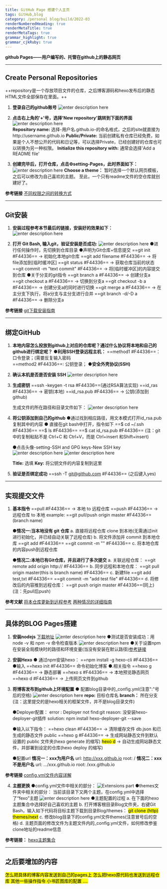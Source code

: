 ```yaml
---
title: GitHub Page 搭建个人主页
tags: GitHub,blog
category: /personal blog/build/2022-03
renderNumberedHeading: true
renderMetaTitle: true
renderMetaTags: true
grammar_highlight: true
grammar_cjkRuby: true
---
```




**github Pages——用户编写的、托管在github上的静态网页**


----------


## Create Personal Repositories
++repository是一个存放项目文件的仓库，之后博客源码和hexo发布后的静态HTML文件全部保存在里面。++

1. **登录自己的github账号**
![enter description here](https://raw.githubusercontent.com/echolumj/blogImg/main/blog/1647518468944.png)
2. **点击右上角的'+'号，选择'New repository'跳转到下面的界面**
![enter description here](https://raw.githubusercontent.com/echolumj/blogImg/main/blog/1647518514346.png)	
**Repository name:** 选择-用户名.github.io-的命名格式，之后的site就直接为http://username.github.io
**Public/Private:** 当前创建私有仓库已经免费，如果是个人不想公开的代码和日记等，可以选择Private，已经创建好的仓库也可以转换为另一种权限。
**Initialize this repository with:** 通常会选择'Add a README file'

3. **创建完毕后，打开仓库，点击⚙setting-Pages，此时界面如下：**
![enter description here](https://raw.githubusercontent.com/echolumj/blogImg/main/blog/1647519433143.png)
**Choose a theme：** 暂时选择一个默认网页模板，之后可以修改为自己喜欢的主题。
至此，一个只有readme文件的空仓库就创建好了。

**参考链接** 
[不同权限之间的转换方式](https://www.cnblogs.com/05-hust/articles/13607712.html)


----------


## Git安装
1. **安装过程参考本节最后的链接，安装好的效果如下：**
![enter description here](https://raw.githubusercontent.com/echolumj/blogImg/main/blog/1647520903724.png)
	
2. **打开 Git Bash, 输入git，验证安装是否成功:**
![enter description here](https://raw.githubusercontent.com/echolumj/blogImg/main/blog/1647520989806.png)
   ●进行任何操作时，先切换到仓库目录
   ●声明为Git仓库+信息提交
    ==git init #F44336== → 初始化本地git仓库 
    ==git add  filename #F44336== → 将file添加到[临时缓冲区]
    ==git status #F44336== → 获取仓库当前的状态
	==git commit -m "text commit" #F44336== → 将[临时缓冲区]的内容提交到仓库
   ●关于分支的git指令
   ==git branch a #F44336== → 创建分支a
   ==git checkout a #F44336== → 切换到分支a
   ==git checkout -b a #F44336== → 创建分支a的同时进行切换
   ==git merge a #F44336== → 在主分支下执行，将a分支与主分支进行合并
   ==git branch -d/-D a #F44336== → 删除分支a


**参考链接** 
[git下载安装指南](https://zhuanlan.zhihu.com/p/103325381)


----------


## 绑定GitHub
1. **本地内容怎么投放到github上对应的仓库呢？通过什么协议将本地和自己的github进行绑定呢？**
	●**利用SSH登录远程主机：**
	==method1 #F44336==：口令登录；(需要反复输入密码  
    ==method2 #F44336==: 公钥登录；
	●**安全外壳协议(SSH)**
2. **确认本机是否是否安装 SSH**
![enter description here](https://raw.githubusercontent.com/echolumj/blogImg/main/blog/1647522852374.png)

3. **生成密钥**
	==ssh -keygen -t rsa #F44336==(通过RSA算法实现)
	==id_ras #F44336== → 密钥(本地)
	==id_rsa.pub #F44336== → 公钥(添加到github)
	
	生成文件的所在路径和目录文件如下：
![enter description here](https://raw.githubusercontent.com/echolumj/blogImg/main/blog/1647561811480.png)

4. **将公钥添加到自己的github**
		●通过找到相应路径，用文本模式打开id_rsa.pub复制其中的内容
		● 直接在git bash中打开，指令如下
		==$ cd ~/.ssh #F44336==
		==$ ls #F44336==
		==$ cat id_rsa.pub #F44336==
		(注：git中的复制粘贴不是 Ctrl+C 和 Ctrl+V，而是 Ctrl+insert 和Shift+insert)
		
	●点击头像-setting-SSH and GPG keys-New SSH key
![enter description here](https://raw.githubusercontent.com/echolumj/blogImg/main/blog/1647562157635.png)
![enter description here](https://raw.githubusercontent.com/echolumj/blogImg/main/blog/1647563056861.png)

   **Title:** 选填
   **Key:** 将公钥文件的内容复制到这里
	
5. **验证是否绑定成功**
	==ssh -T git@github.com #F44336== (之后键入yes)
		


----------


## 实现提交文件
1. **基本指令**
	==pull #F44336== → 本地 to 远程仓库
	==push #F44336== → 远程仓库 to 本地
	example: ==git pull/push origin master #F44336==(branch name)
	
	●**情况一:当本地没有 git 仓库**
			a. 直接将远程仓库 clone 到本地(无需通过init进行初始化，并已经自动关联了远程仓库)
			b. 将文件添加并 commit 到本地仓库
			  		==git add #F44336==
					==git commit -m "" #F44336==
			c. 将本地仓库的内容push到远程仓库
			
	●**情况二:本地已有Git仓库，并且进行了多次提交**
			a. 关联远程仓库：
				==git remote add origin http:// #F44336==
			b. 同步远程和本地仓库：
				==git pull origin master(this is branch name) #F44336==
			c. 新建file
				==git add test,txt #F44336==
				==git commit -m "add test file" #F44336==
			d. 将修改后的内容推到远程仓库： 
				==git push origin master #F44336==(同上)
			(注：先pull后push)
			
**参考文献**
[将本仓库更新到远程参考](https://zhuanlan.zhihu.com/p/265454741)
[两种情况的详细指南](https://zhuanlan.zhihu.com/p/103391101)			
	


----------


## 具体的BLOG Pages搭建

1. **安装nodejs**
	[下载地址](https://nodejs.org/en/)
![enter description here](https://raw.githubusercontent.com/echolumj/blogImg/main/blog/1647563732842.png)
  ●测试是否安装成功：用 node -v 和 npm -v 命令检查版本
![enter description here](https://raw.githubusercontent.com/echolumj/blogImg/main/blog/1647563776437.png)
	●关于设置npm在安装全局模块时的路径和环境变量(当没有安装在默认路径)[参考链接](https://zhuanlan.zhihu.com/p/105715224)
		

2. **安装Hexo**
	● 通过npm安装hexo：
		==npm install -g hexo-cli #F44336==
	●输入 ==hexo init #F44336== 命令初始化博客
	●.相关指令 
		==hexo g #F44336== → 静态部署
	    ==hexo s #F44336== → 本地预览静态网页
		==hexo d #F44336== → 上传网页文件到github

3. **将博客发布到github上环境配置**
	● 配置blog目录中的_config.yml(注意":"号后的空格)
	![enter description here](https://raw.githubusercontent.com/echolumj/blogImg/main/blog/1647564081849.png)
		**repo:** 目标仓库名
		**branch：** 所在分支(注：这里提交的是hexo相关的框架文件，并不是blog目录文件)

	●Deployer配置：
			error : Deployer not find:git
			reason: 没安装hexo-deployer-git插件
			solution: npm install hexo-deployer-git --save
			
	●输入以下指令：
			==hexo clean #F44336== → 清除缓存文件 db.json 和已生成的静态文件 public
			==hexo g #F44336== → 生成网站静态文件到默认设置的 public 文件夹(hexo generate 的缩写)
			<mark>hexo d</mark> → 自动生成网站静态文件，并部署到设定的仓库(hexo deploy 的缩写)

	●配置url
		**情况一：xxx为用户名**
		       url: http://xxx.github.io
			   root: /
	    **情况二：xxx不是用户名**
			  url: .../xxx.github.io
			  root: /xxx.github.io
			  
**参考链接**
[config.yml文件内容详解](https://zhuanlan.zhihu.com/p/127786638)

4. **主题更换**
	●config.yml文件中相关的部分： 
![Extensions part](https://raw.githubusercontent.com/echolumj/blogImg/main/blog/1647564319699.png)
	●themes文件夹中相关的部分：
	当前该目录下又两个主题，在config.yml中选择了“fexo”主题
	![enter description here](https://raw.githubusercontent.com/echolumj/blogImg/main/blog/1647564488865.png)
	●主题配置的过程
	 a. 在下面的hexo主题集合中选择好自己喜欢的主题
	 b. 打开博客根目录Blog文件夹，右键Git Bash，输入如下代码将目标主题下载到目录Blog/themes：
	 <mark>git clone (http) themes/next</mark>
	 c. 修改blog目录下的config.yml文件themes(注意冒号后的空格)
	 d. 主题页面的修改文件为主题文件内的_config.yml文件，如何修改参鉴clone地址的readme信息
	 
**参考链接：**
[hexo主题集合](https://github.com/FoxerLee/awesome-hexo-themes)


----------


## 之后要增加的内容
<mark>
怎么把具体的博客内容发送到自己的pages上
怎么把hexo原代码也发送到远程仓库
其他一些操作指令
小书匠图库的配置
.... 
</mark>
